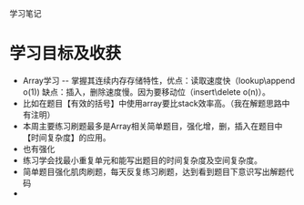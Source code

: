 学习笔记

# 学习目标及收获
- Array学习
-- 掌握其连续内存存储特性，优点：读取速度快（lookup\append o(1)) 缺点：插入，删除速度慢。因为要移动位（insert\delete o(n)）。
- 比如在题目【有效的括号】中使用array要比stack效率高。（我在解题思路中有注明）
- 本周主要练习刷题最多是Array相关简单题目，强化增，删，插入在题目中【时间复杂度】的应用。
- 也有强化
- 练习学会找最小重复单元和能写出题目的时间复杂度及空间复杂度。
- 简单题目强化肌肉刷题，每天反复练习刷题，达到看到题目下意识写出解题代码
- 
